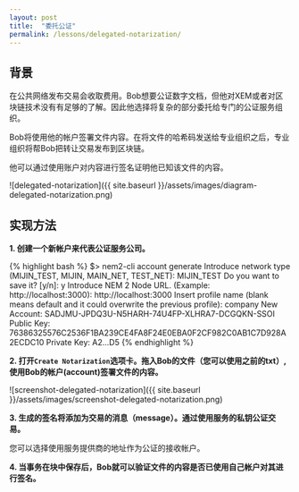 ```yaml
---
layout: post
title:  "委托公证"
permalink: /lessons/delegated-notarization/
---
```


## 背景

在公共网络发布交易会收取费用。Bob想要公证数字文档，但他对XEM或者对区块链技术没有有足够的了解。因此他选择将复杂的部分委托给专门的公证服务组织。

Bob将使用他的帐户签署文件内容。在将文件的哈希码发送给专业组织之后，专业组织将帮Bob把转让交易发布到区块链。

他可以通过使用账户对内容进行签名证明他已知该文件的内容。

![delegated-notarization]({{ site.baseurl }}/assets/images/diagram-delegated-notarization.png)

## 实现方法

<strong class='tit'>1\. 创建一个新帐户来代表公证服务公司。</strong>

{% highlight bash %}
$> nem2-cli account generate
Introduce network type (MIJIN_TEST, MIJIN, MAIN_NET, TEST_NET): MIJIN_TEST
Do you want to save it? [y/n]: y
Introduce NEM 2 Node URL. (Example: http://localhost:3000): http://localhost:3000
Insert profile name (blank means default and it could overwrite the previous profile): company
New Account:    SADJMU-JPDQ3U-N5HARH-74U4FP-XLHRA7-DCGQKN-SSOI
Public Key:     76386325576C2536F1BA239CE4FA8F24E0EBA0F2CF982C0AB1C7D928A2ECDC10
Private Key:    A2...D5
{% endhighlight %}

<strong class='tit'>2\. 打开``Create Notarization``选项卡。拖入Bob的文件（您可以使用之前的txt）,使用Bob的帐户(account)签署文件的内容。</strong>

![screenshot-delegated-notarization]({{ site.baseurl }}/assets/images/screenshot-delegated-notarization.png)

<strong class='tit'>3\. 生成的签名将添加为交易的消息（message）。通过使用服务的私钥公证交易。</strong>

您可以选择使用服务提供商的地址作为公证的接收帐户。


<strong class='tit'>4\. 当事务在块中保存后，Bob就可以验证文件的内容是否已使用自己帐户对其进行签名。</strong>
